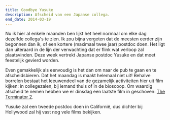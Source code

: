 ```yaml
---
title: Goodbye Yusuke
description: Afscheid van een Japanse collega.
end_date: 2014-03-19
---
```

[1]: http://www.imdb.com/title/tt0103064/

Nu ik hier al enkele maanden ben lijkt het heel normaal om elke dag dezelfde collega's te zien. Ik zou bijna vergeten dat de meesten eerder zijn begonnen dan ik, of een kortere (maximaal twee jaar) postdoc doen. Het ligt dan uiteraard in de lijn der verwachting dat er flink wat verloop zal plaatsvinden. Deze week vertrekt Japanse postdoc Yusuke en dat moet feestelijk gevierd worden.

<a name="more"></a>

Even gemakkelijk als eenvoudig is het dan om naar de pub te gaan en te afscheidsbieren. Dat het maandag is maakt helemaal niet uit! Behalve borrelen bestaat het leeuwendeel van de gezamelijk activiteiten hier uit film kijken: in collegezalen, bij iemand thuis of in de bioscoop. Om waardig afscheid te nemen hebben we er dinsdag een laatste film in geschoven: [The Terminator 2][1].

Yusuke zal een tweede postdoc doen in Californië, dus dichter bij Hollywood zal hij vast nog vele films bekijken.